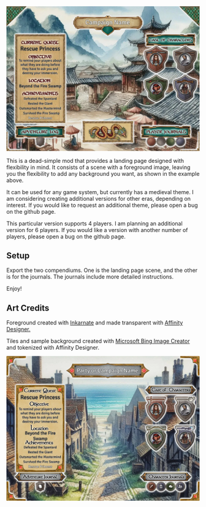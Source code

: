 <img src="assets/Eastern-Sample-Landing-Opt.webp">

This is a dead-simple mod that provides a landing page designed with flexibility in mind. It consists of a scene with a foreground image, leaving you the flexibility to add any background you want, as shown in the example above.

It can be used for any game system, but currently has a medieval theme. I am considering creating additional versions for other eras, depending on interest. If you would like to request an additional theme, please open a bug on the github page.
  
This particular version supports 4 players. I am planning an additional version for 6 players. If you would like a version with another number of players, please open a bug on the github page.

## Setup
Export the two compendiums. One is the landing page scene, and the other is for the journals. The journals include more detailed instructions.

Enjoy!

## Art Credits
Foreground created with <a href="https://inkarnate.com/">Inkarnate</a> and made transparent with <a href="https://affinity.serif.com/en-us/designer/">Affinity Designer.</a>

Tiles and sample background created with <a href="https://www.bing.com/images/create?FORM=GENILP">Microsoft Bing Image Creator</a> and tokenized with Affinity Designer.

<img src="assets/Medieval-Sample-Landing-Opt.webp">
